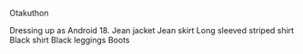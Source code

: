 Otakuthon

Dressing up as Android 18.
Jean jacket
Jean skirt
Long sleeved striped shirt
Black shirt
Black leggings
Boots
